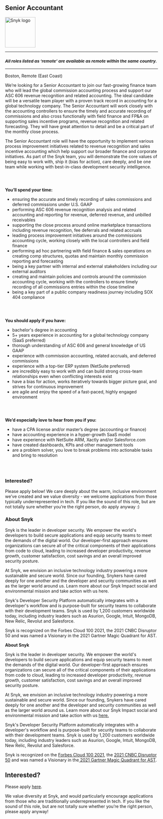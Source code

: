 Senior Accountant
---

<img src="https://res.cloudinary.com/snyk/image/upload/v1537345894/press-kit/brand/logo-black.png" width="100" alt="Snyk logo" />

<hr>
<h3><em><strong><sub>All roles listed as ‘remote’ are available as remote within the same country.</sub></strong></em></h3>
<hr>
<p><span style="font-weight: 400;">Boston, Remote (East Coast)</span></p>
<p><span style="font-weight: 400;">We’re looking for a Senior Accountant to join our fast-growing finance team who will lead the global commission accounting process and support our ASC 606 revenue recognition and related accounting. The ideal candidate will be a versatile team player with a proven track record in accounting for a global technology company. The Senior Accountant will work closely with the accounting controllers to ensure the timely and accurate recording of commissions and also cross functionally with field finance and FP&amp;A on supporting sales incentive programs, revenue recognition and related forecasting. They will have great attention to detail and be a critical part of the monthly close process.</span></p>
<p><span style="font-weight: 400;">The Senior Accountant role will have the opportunity to implement various process improvement initiatives related to revenue recognition and sales incentive accounting which help support our broader finance and corporate initiatives. As part of the Snyk team, you will demonstrate the core values of being easy to work with, ship it (bias for action), care deeply, and be one team while working with best-in-class development security intelligence.</span></p>
<h3>&nbsp;</h3>
<p><strong>You’ll spend your time:</strong></p>
<ul>
<li><span style="font-weight: 400;">ensuring the accurate and timely recording of sales commissions and deferred commissions under U.S. GAAP</span></li>
<li><span style="font-weight: 400;">performing ASC 606 revenue recognition analysis and related accounting and reporting for revenue, deferred revenue, and unbilled receivables</span></li>
<li><span style="font-weight: 400;">supporting the close process around online marketplace transactions including revenue recognition, fee deferrals and related accruals</span></li>
<li><span style="font-weight: 400;">leading process improvement initiatives around the commissions accounting cycle, working closely with the local controllers and field finance</span></li>
<li><span style="font-weight: 400;">performing ad hoc partnering with field finance &amp; sales operations on creating comp structures, quotas and maintain monthly commission reporting and forecasting</span></li>
<li><span style="font-weight: 400;">being a key partner with internal and external stakeholders including our external auditors</span></li>
<li><span style="font-weight: 400;">creating and maintain policies and controls around the commission accounting cycle, working with the controllers to ensure timely recording of all commissions entries within the close timeline</span></li>
<li><span style="font-weight: 400;">being a key part of a public company readiness journey including SOX 404 compliance</span></li>
</ul>
<h3>&nbsp;</h3>
<p><strong>You should apply if you have:</strong></p>
<ul>
<li><span style="font-weight: 400;">bachelor's degree in accounting&nbsp;</span></li>
<li><span style="font-weight: 400;">5+ years experience in accounting for a global technology company (SaaS preferred)</span></li>
<li><span style="font-weight: 400;">thorough understanding of ASC 606 and general knowledge of US GAAP</span></li>
<li><span style="font-weight: 400;">experience with commission accounting, related accruals, and deferred commissions</span></li>
<li><span style="font-weight: 400;">experience with a top-tier ERP system (NetSuite preferred)</span></li>
<li><span style="font-weight: 400;">are incredibly easy to work with and can build strong cross-team relationships even when conflicting interests exist</span></li>
<li><span style="font-weight: 400;">have a bias for action, works iteratively towards bigger picture goal, and strives for continuous improvement&nbsp;</span></li>
<li><span style="font-weight: 400;">are agile and enjoy the speed of a fast-paced, highly engaged environment</span></li>
</ul>
<h3>&nbsp;</h3>
<p><strong>We’d especially love to hear from you if you:</strong></p>
<ul>
<li><span style="font-weight: 400;">have a CPA license and/or master’s degree (accounting or finance)</span></li>
<li><span style="font-weight: 400;">have accounting experience in a hyper-growth SaaS model</span></li>
<li><span style="font-weight: 400;">have experience with NetSuite ARM, Xactly and/or Salesforce.com</span></li>
<li><span style="font-weight: 400;">have created dashboards, KPIs and other management tools&nbsp;</span></li>
<li><span style="font-weight: 400;">are a problem solver, you love to break problems into actionable tasks and bring to resolution</span></li>
</ul>
<h3>&nbsp;</h3>
<h3><strong>Interested?</strong></h3>
<p><span style="font-weight: 400;">Please apply below! We care deeply about the warm, inclusive environment we’ve created and we value diversity - we welcome applications from those typically underrepresented in tech. If you like the sound of this role, but are not totally sure whether you’re the right person, do apply anyway :)</span></p>
<h3><strong>About Snyk</strong></h3>
<p><span style="font-weight: 400;">Snyk is the leader in developer security. We empower the world's developers to build secure applications and equip security teams to meet the demands of the digital world. Our developer-first approach ensures organizations can secure all of the critical components of their applications from code to cloud, leading to increased developer productivity, revenue growth, customer satisfaction, cost savings and an overall improved security posture.&nbsp;</span></p>
<p><span style="font-weight: 400;">At Snyk, we envision an inclusive technology industry powering a more sustainable and secure world. Since our founding, Snykers have cared deeply for one another and the developer and security communities as well as the larger world around us. Learn more about our Snyk Impact social and environmental mission and take action with us here.</span></p>
<p><span style="font-weight: 400;">Snyk's Developer Security Platform automatically integrates with a developer's workflow and is purpose-built for security teams to collaborate with their development teams. Snyk is used by 1,200 customers worldwide today, including industry leaders such as Asurion, Google, Intuit, MongoDB, New Relic, Revolut and Salesforce.</span></p>
<p><span style="font-weight: 400;">Snyk is recognized on the Forbes Cloud 100 2021, the 2021 CNBC Disruptor 50 and was named a Visionary in the 2021 Gartner Magic Quadrant for AST.</span></p><div class="content-conclusion"><p><strong>About Snyk</strong></p>
<p><span style="font-weight: 400;">Snyk is the leader in developer security. We empower the world's developers to build secure applications and equip security teams to meet the demands of the digital world. Our developer-first approach ensures organizations can secure all of the critical components of their applications from code to cloud, leading to increased developer productivity, revenue growth, customer satisfaction, cost savings and an overall improved security posture.&nbsp;</span></p>
<p><span style="font-weight: 400;">At Snyk, we envision an inclusive technology industry powering a more sustainable and secure world.</span> <span style="font-weight: 400;">Since our founding, Snykers have cared deeply for one another and the developer and security communities as well as the larger world around us. Learn more about our Snyk Impact social and environmental mission and take action with us </span><a href="https://snyk.io/about/snyk-impact/"><span style="font-weight: 400;">here.</span></a></p>
<p><span style="font-weight: 400;">Snyk's Developer Security Platform automatically integrates with a developer's workflow and is purpose-built for security teams to collaborate with their development teams. Snyk is used by 1,200 customers worldwide today, including industry leaders such as Asurion, Google, Intuit, MongoDB, New Relic, Revolut and Salesforce.</span></p>
<p><span style="font-weight: 400;">Snyk is recognized on the </span><a href="https://www.forbes.com/cloud100/#6f24b5ba5f94"><span style="font-weight: 400;">Forbes Cloud 100 2021</span></a><span style="font-weight: 400;">, the </span><a href="https://www.cnbc.com/2021/05/25/these-are-the-2021-cnbc-disruptor-50-companies.html"><span style="font-weight: 400;">2021 CNBC Disruptor 50</span></a><span style="font-weight: 400;"> and was named a Visionary in the</span><a href="https://snyk.io/blog/snyk-visionary-2021-gartner-magic-quadrant-for-ast/"><span style="font-weight: 400;"> 2021 Gartner Magic Quadrant for AST</span></a><span style="font-weight: 400;">.</span></p></div>

Interested?
---

Please apply [here](https://boards.greenhouse.io/snyk/jobs/6187703002#app).

We value diversity at Snyk, and would particularly encourage applications from those who are traditionally underrepresented in tech.
If you like the sound of this role, but are not totally sure whether you’re the right person, please apply anyway!
